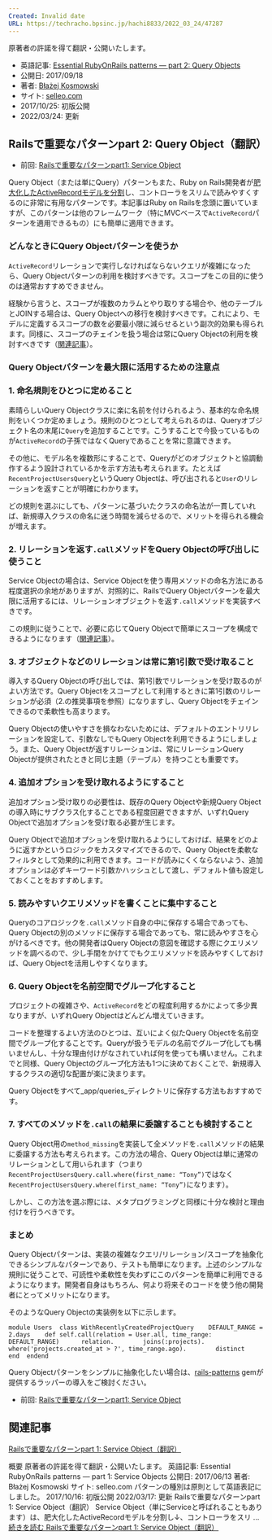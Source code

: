 ```yaml
---
Created: Invalid date
URL: https://techracho.bpsinc.jp/hachi8833/2022_03_24/47287
---
```

原著者の許諾を得て翻訳・公開いたします。

- 英語記事: [Essential RubyOnRails patterns — part 2: Query Objects](https://medium.com/@blazejkosmowski/essential-rubyonrails-patterns-part-2-query-objects-4b253f4f4539)
- 公開日: 2017/09/18
- 著者: [Błażej Kosmowski](https://medium.com/@blazejkosmowski)
- サイト: [selleo.com](http://selleo.com/)
- 2017/10/25: 初版公開
- 2022/03/24: 更新

## Railsで重要なパターンpart 2: Query Object（翻訳）

- 前回: [Railsで重要なパターンpart1: Service Object](https://techracho.bpsinc.jp/hachi8833/2022_03_17/46482)

Query Object（または単にQuery）パターンもまた、Ruby on Rails開発者が[肥大化したActiveRecordモデルを分割](https://techracho.bpsinc.jp/hachi8833/2021_01_07/14738)し、コントローラをスリムで読みやすくするのに非常に有用なパターンです。本記事はRuby on Railsを念頭に置いていますが、このパターンは他のフレームワーク（特にMVCベースで`ActiveRecord`パターンを適用できるもの）にも簡単に適用できます。

### どんなときにQuery Objectパターンを使うか

`ActiveRecord`リレーションで実行しなければならないクエリが複雑になったら、Query Objectパターンの利用を検討すべきです。スコープをこの目的に使うのは通常おすすめできません。

経験から言うと、スコープが複数のカラムとやり取りする場合や、他のテーブルとJOINする場合は、Query Objectへの移行を検討すべきです。これにより、モデルに定義するスコープの数を必要最小限に減らせるという副次的効果も得られます。同様に、スコープのチェインを扱う場合は常にQuery Objectの利用を検討すべきです（[関連記事](http://craftingruby.com/posts/2015/06/24/say-no-to_chained-scopes.html)）。

### Query Objectパターンを最大限に活用するための注意点

### 1. 命名規則をひとつに定めること

素晴らしいQuery Objectクラスに楽に名前を付けられるよう、基本的な命名規則をいくつか定めましょう。規則のひとつとして考えられるのは、Queryオブジェクト名の末尾に`Query`を追加することです。こうすることで今扱っているものが`ActiveRecord`の子孫ではなくQueryであることを常に意識できます。

その他に、モデル名を複数形にすることで、Queryがどのオブジェクトと協調動作するよう設計されているかを示す方法も考えられます。たとえば`RecentProjectUsersQuery`というQuery Objectは、呼び出されると`User`のリレーションを返すことが明確にわかります。

どの規則を選ぶにしても、パターンに基づいたクラスの命名法が一貫していれば、新規導入クラスの命名に迷う時間を減らせるので、メリットを得られる機会が増えます。

### 2. リレーションを返す`.call`メソッドをQuery Objectの呼び出しに使うこと

Service Objectの場合は、Service Objectを使う専用メソッドの命名方法にある程度選択の余地がありますが、対照的に、RailsでQuery Objectパターンを最大限に活用するには、リレーションオブジェクトを返す`.call`メソッドを実装すべきです。

この規則に従うことで、必要に応じてQuery Objectで簡単にスコープを構成できるようになります（[関連記事](http://craftingruby.com/posts/2015/06/29/query-objects-through-scopes.html)）。

### 3. オブジェクトなどのリレーションは常に第1引数で受け取ること

導入するQuery Objectの呼び出しでは、第1引数でリレーションを受け取るのがよい方法です。Query Objectをスコープとして利用するときに第1引数のリレーションが必須（2.の推奨事項を参照）になりますし、Query Objectをチェインできるので柔軟性も高まります。

Query Objectの使いやすさを損なわないためには、デフォルトのエントリリレーションを設定して、引数なしでもQuery Objectを利用できるようにしましょう。また、Query Objectが返すリレーションは、常にリレーションQuery Objectが提供されたときと同じ主題（テーブル）を持つことも重要です。

### 4. 追加オプションを受け取れるようにすること

追加オプション受け取りの必要性は、既存のQuery Objectや新規Query Objectの導入時にサブクラス化することである程度回避できますが、いずれQuery Objectで追加オプションを受け取る必要が生じます。

Query Objectで追加オプションを受け取れるようにしておけば、結果をどのように返すかというロジックをカスタマイズできるので、Query Objectを柔軟なフィルタとして効果的に利用できます。コードが読みにくくならないよう、追加オプションは必ずキーワード引数かハッシュとして渡し、デフォルト値も設定しておくことをおすすめします。

### 5. 読みやすいクエリメソッドを書くことに集中すること

Queryのコアロジックを`.call`メソッド自身の中に保存する場合であっても、Query Objectの別のメソッドに保存する場合であっても、常に読みやすさを心がけるべきです。他の開発者はQuery Objectの意図を確認する際にクエリメソッドを調べるので、少し手間をかけてでもクエリメソッドを読みやすくしておけば、Query Objectを活用しやすくなります。

### 6. Query Objectを名前空間でグループ化すること

プロジェクトの複雑さや、`ActiveRecord`をどの程度利用するかによって多少異なりますが、いずれQuery Objectはどんどん増えていきます。

コードを整理するよい方法のひとつは、互いによく似たQuery Objectを名前空間でグループ化することです。Queryが扱うモデルの名前でグループ化しても構いませんし、十分な理由付けがなされていれば何を使っても構いません。これまでと同様、Query Objectのグループ化方法も1つに決めておくことで、新規導入するクラスの適切な配置が楽に決まります。

Query Objectをすべて_app/queries_ディレクトリに保存する方法もおすすめです。

### 7. すべてのメソッドを`.call`の結果に委譲することも検討すること

Query Object用の`method_missing`を実装して全メソッドを`.call`メソッドの結果に委譲する方法も考えられます。この方法の場合、Query Objectは単に通常のリレーションとして用いられます（つまり `RecentProjectUsersQuery.call.where(first_name: “Tony”)`ではなく`RecentProjectUsersQuery.where(first_name: “Tony”)`になります）。

しかし、この方法を選ぶ際には、メタプログラミングと同様に十分な検討と理由付けを行うべきです。

### まとめ

Query Objectパターンは、実装の複雑なクエリ/リレーション/スコープを抽象化できるシンプルなパターンであり、テストも簡単になります。上述のシンプルな規則に従うことで、可読性や柔軟性を失わずにこのパターンを簡単に利用できるようになります。開発者自身はもちろん、何より将来そのコードを使う他の開発者にとってメリットになります。

そのようなQuery Objectの実装例を以下に示します。

```
module Users  class WithRecentlyCreatedProjectQuery    DEFAULT_RANGE = 2.days    def self.call(relation = User.all, time_range: DEFAULT_RANGE)      relation.        joins(:projects).        where('projects.created_at > ?', time_range.ago).        distinct    end  endend
```

Query Objectパターンをシンプルに抽象化したい場合は、[rails-patterns](https://github.com/Selleo/pattern) gemが提供するラッパーの導入をご検討ください。

- 前回: [Railsで重要なパターンpart1: Service Object](https://techracho.bpsinc.jp/hachi8833/2022_03_17/46482)

## 関連記事

[Railsで重要なパターンpart 1: Service Object（翻訳）](https://techracho.bpsinc.jp/hachi8833/2022_03_17/46482)

概要 原著者の許諾を得て翻訳・公開いたします。 英語記事: Essential RubyOnRails patterns — part 1: Service Objects 公開日: 2017/06/13 著者: Błażej Kosmowski サイト: selleo.com パターンの種別は原則として英語表記にしました。 2017/10/16: 初版公開 2022/03/17: 更新 Railsで重要なパターンpart 1: Service Object（翻訳） Service Object（単にServiceと呼ばれることもあります）は、肥大化したActiveRecordモデルを分割し↓、コントローラをスリ … [続きを読む Railsで重要なパターンpart 1: Service Object（翻訳）](https://techracho.bpsinc.jp/hachi8833/2022_03_17/46482)